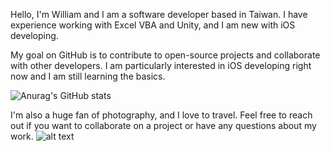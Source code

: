 Hello, I'm William and I am a software developer based in Taiwan. I have experience working with Excel VBA and Unity, and I am new with iOS developing.

My goal on GitHub is to contribute to open-source projects and collaborate with other developers. I am particularly interested in iOS developing right now and I am still learning the basics. 


<!-- [![Anurag's GitHub stats](https://github-readme-stats.vercel.app/api?username=MapleLunar)](https://github.com/anuraghazra/github-readme-stats) -->

![Anurag's GitHub stats](https://github-readme-stats.vercel.app/api?username=MapleLunar&theme=slateorange&show_icons=true)
 
I'm also a huge fan of photography, and I love to travel.
Feel free to reach out if you want to collaborate on a project or have any questions about my work.
![alt text](https://imgur.com/40f47DL.jpg)



<!--
**MapleLunar/MapleLunar** is a ✨ _special_ ✨ repository because its `README.md` (this file) appears on your GitHub profile.

Here are some ideas to get you started:

- 🔭 I’m currently working on ...
- 🌱 I’m currently learning ...
- 👯 I’m looking to collaborate on ...
- 🤔 I’m looking for help with ...
- 💬 Ask me about ...
- 📫 How to reach me: ...
- 😄 Pronouns: ...
- ⚡ Fun fact: ...
-->
